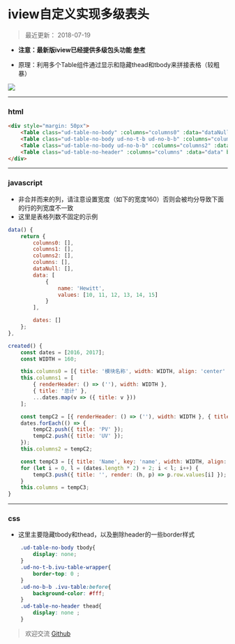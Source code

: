 # iview自定义实现多级表头
> 最近更新： 2018-07-19
- **注意：最新版iview已经提供多级包头功能 [参考](https://www.iviewui.com/components/table)**

- 原理：利用多个Table组件通过显示和隐藏thead和tbody来拼接表格（较粗暴）

![](https://images2018.cnblogs.com/blog/974585/201803/974585-20180301133036728-24393396.png)

---
### html
```html
<div style="margin: 50px">
    <Table class="ud-table-no-body" :columns="columns0" :data="dataNull" border></Table>
    <Table class="ud-table-no-body ud-no-t-b ud-no-b-b" :columns="columns1" :data="dataNull" border></Table>
    <Table class="ud-table-no-body ud-no-b-b" :columns="columns2" :data="dataNull" border></Table>
    <Table class="ud-table-no-header" :columns="columns" :data="data" border></Table>
</div>
```

---
### javascript
- 非合并而来的列，请注意设置宽度（如下的宽度160）否则会被均分导致下面的行的列宽度不一致
- 这里是表格列数不固定的示例

```javascript
data() {
    return {
        columns0: [],
        columns1: [],
        columns2: [],
        columns: [],
        dataNull: [],
        data: [
            {
                name: 'Hewitt',
                values: [10, 11, 12, 13, 14, 15]
            }
        ],

        dates: []
    };
},

created() {
    const dates = [2016, 2017];
    const WIDTH = 160;

    this.columns0 = [{ title: '模块名称', width: WIDTH, align: 'center' }, { title: 'PV/UV', align: 'center' }];
    this.columns1 = [
        { renderHeader: () => (''), width: WIDTH },
        { title: '总计' },
        ...dates.map(v => ({ title: v }))
    ];

    const tempC2 = [{ renderHeader: () => (''), width: WIDTH }, { title: 'PV' }, { title: 'UV' }];
    dates.forEach(() => {
        tempC2.push({ title: 'PV' });
        tempC2.push({ title: 'UV' });
    });
    this.columns2 = tempC2;

    const tempC3 = [{ title: 'Name', key: 'name', width: WIDTH, align: 'center' }];
    for (let i = 0, l = (dates.length * 2) + 2; i < l; i++) {
        tempC3.push({ title: '', render: (h, p) => p.row.values[i] });
    }
    this.columns = tempC3;
}
```
---
### css

- 这里主要隐藏tbody和thead，以及删除header的一些border样式
```css
    .ud-table-no-body tbody{
        display: none;
    }
    .ud-no-t-b.ivu-table-wrapper{
        border-top: 0 ;
    }
    .ud-no-b-b .ivu-table:before{
        background-color: #fff;
    }
    .ud-table-no-header thead{
        display: none ;
    }
```

> 欢迎交流 [Github](https://github.com/NameHewei/blog-note)